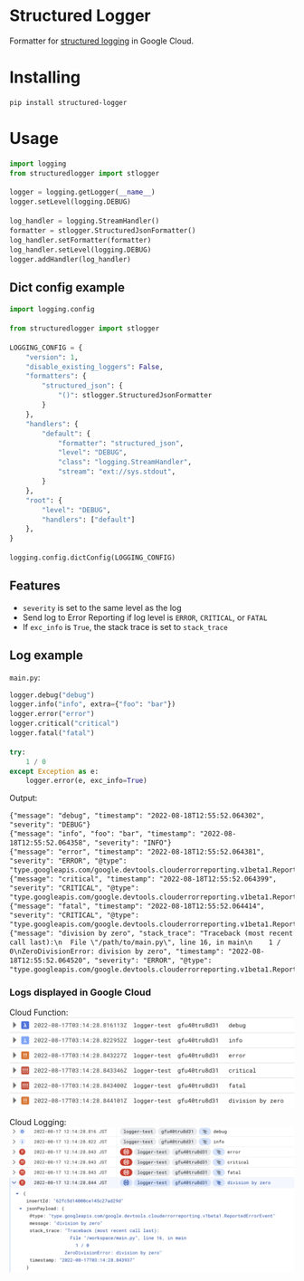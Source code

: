# Structured Logger
Formatter for [structured logging](https://cloud.google.com/logging/docs/structured-logging) in Google Cloud.

# Installing
```
pip install structured-logger
```

# Usage
```python
import logging
from structuredlogger import stlogger

logger = logging.getLogger(__name__)
logger.setLevel(logging.DEBUG)

log_handler = logging.StreamHandler()
formatter = stlogger.StructuredJsonFormatter()
log_handler.setFormatter(formatter)
log_handler.setLevel(logging.DEBUG)
logger.addHandler(log_handler)
```

## Dict config example
```python
import logging.config

from structuredlogger import stlogger

LOGGING_CONFIG = {
    "version": 1,
    "disable_existing_loggers": False,
    "formatters": {
        "structured_json": {
            "()": stlogger.StructuredJsonFormatter
        }
    },
    "handlers": {
        "default": {
            "formatter": "structured_json",
            "level": "DEBUG",
            "class": "logging.StreamHandler",
            "stream": "ext://sys.stdout",
        }
    },
    "root": {
        "level": "DEBUG",
        "handlers": ["default"]
    },
}

logging.config.dictConfig(LOGGING_CONFIG)
```


## Features
- `severity` is set to the same level as the log
- Send log to Error Reporting if log level is `ERROR`, `CRITICAL`, or `FATAL`
- If `exc_info` is `True`, the stack trace is set to `stack_trace`



## Log example
`main.py`:
```python
logger.debug("debug")
logger.info("info", extra={"foo": "bar"})
logger.error("error")
logger.critical("critical")
logger.fatal("fatal")

try:
    1 / 0
except Exception as e:
    logger.error(e, exc_info=True)
```

Output:
```
{"message": "debug", "timestamp": "2022-08-18T12:55:52.064302", "severity": "DEBUG"}
{"message": "info", "foo": "bar", "timestamp": "2022-08-18T12:55:52.064358", "severity": "INFO"}
{"message": "error", "timestamp": "2022-08-18T12:55:52.064381", "severity": "ERROR", "@type": "type.googleapis.com/google.devtools.clouderrorreporting.v1beta1.ReportedErrorEvent"}
{"message": "critical", "timestamp": "2022-08-18T12:55:52.064399", "severity": "CRITICAL", "@type": "type.googleapis.com/google.devtools.clouderrorreporting.v1beta1.ReportedErrorEvent"}
{"message": "fatal", "timestamp": "2022-08-18T12:55:52.064414", "severity": "CRITICAL", "@type": "type.googleapis.com/google.devtools.clouderrorreporting.v1beta1.ReportedErrorEvent"}
{"message": "division by zero", "stack_trace": "Traceback (most recent call last):\n  File \"/path/to/main.py\", line 16, in main\n    1 / 0\nZeroDivisionError: division by zero", "timestamp": "2022-08-18T12:55:52.064520", "severity": "ERROR", "@type": "type.googleapis.com/google.devtools.clouderrorreporting.v1beta1.ReportedErrorEvent"}
```

### Logs displayed in Google Cloud
Cloud Function:
![cloud_function_logs](./images/cloud_function_logs.png)

Cloud Logging:
![cloud_logging_logs](./images/cloud_logging_logs.png)
